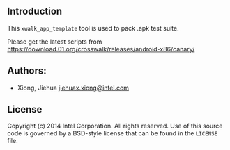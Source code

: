 ## Introduction

This `xwalk_app_template` tool is used to pack .apk test suite.

Please get the latest scripts from
https://download.01.org/crosswalk/releases/android-x86/canary/

## Authors:
* Xiong, Jiehua <jiehuax.xiong@intel.com>

## License

Copyright (c) 2014 Intel Corporation. All rights reserved.
Use of this source code is governed by a BSD-style license that can be
found in the `LICENSE` file.
